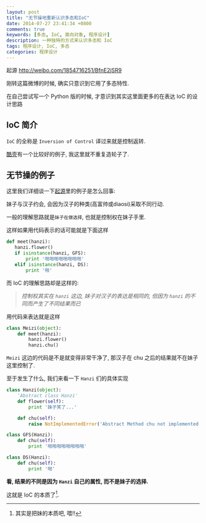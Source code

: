```yaml
---
layout: post
title: "无节操地重新认识多态和IoC"
date: 2014-07-27 23:41:34 +0800
comments: true
keywords: [多态, IoC, 面向对象, 程序设计]
description: 一种独特的方式来认识多态和 IoC
tags: 程序设计, IoC, 多态
categories: 程序设计
---
```


起源 <http://weibo.com/1854716251/BfnE2jSR9>

<!--more-->

刚转这篇微博的时候, 确实只意识到它用了多态特性.

在自己尝试写一个 Python 版的时候, 才意识到其实这里面更多的在表达 IoC 的设计思路

## IoC 简介

`IoC` 的全称是 `Inversion of Control` 译过来就是控制返转.

[酷壳][1]有一个比较好的例子, 我这里就不重复造轮子了.

## 无节操的例子

这里我们详细谈一下[起源][2]里的例子是怎么回事:

妹子与汉子约会, 会因为汉子的种类(高富帅或diaosi)采取不同行动.

一般的理解思路就是`妹子在做选择`, 也就是控制权在妹子手里.

这样如果用代码表示的话可能就是下面这样

```python
def meet(hanzi):
   hanzi.flower()
   if isinstance(hanzi, GFS):
       print '啪啪啪啪啪啪啪啪'
   elif isinstance(hanzi, DS):
       print '啪'
```

而 IoC 的理解思路却是这样的:

> *控制权其实在 `hanzi` 这边, 妹子对汉子的表达是相同的, 但因为 `hanzi` 的不同而产生了不同结果而已*

用代码来表达就是这样

```python
class Meizi(object):
    def meet(hanzi):
        hanzi.flower()
        hanzi.chu()
```

`Meizi` 这边的代码是不是就变得非常干净了, 那汉子在 chu 之后的结果就不在妹子这里控制了.

至于发生了什么, 我们来看一下 `Hanzi` 们的具体实现

```python
class Hanzi(object):
    'Abstract class Hanzi'
    def flower(self):
        print '妹子笑了...'

    def chu(self):
        raise NotImplementedError('Abstract Method chu not implemented yet')

class GFS(Hanzi):
    def chu(self):
        print '啪啪啪啪啪啪啪啪'

class DS(Hanzi):
    def chu(self):
        print '啪'
```

**看, 结果的不同是因为 `Hanzi` 自己的属性, 而不是妹子的选择.**

这就是 IoC 的本质了[^1].


[1]: http://coolshell.cn/articles/9949.html "酷壳"

[2]: http://weibo.com/1854716251/BfnE2jSR9 "PHP版"

[^1]: 其实是把妹的本质吧, 喂!!




